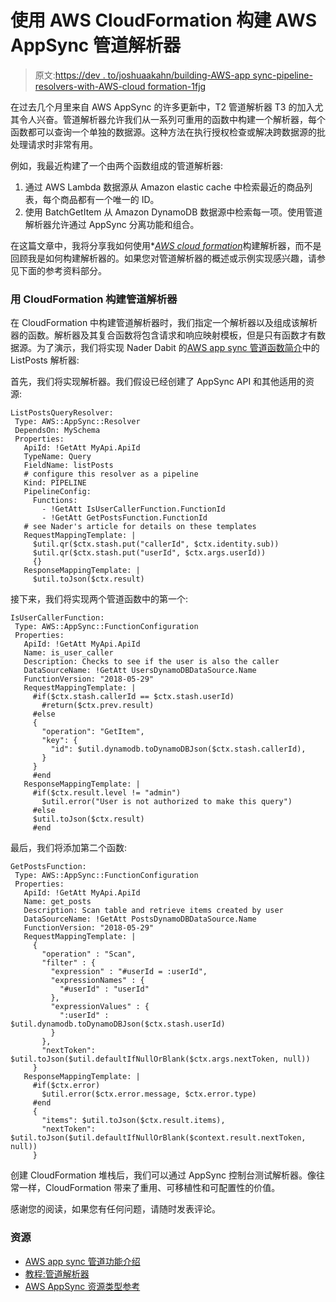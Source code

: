# 使用 AWS CloudFormation 构建 AWS AppSync 管道解析器

> 原文:[https://dev . to/joshuaakahn/building-AWS-app sync-pipeline-resolvers-with-AWS-cloud formation-1fjg](https://dev.to/joshuaakahn/building-aws-appsync-pipeline-resolvers-with-aws-cloudformation-1fjg)

在过去几个月里来自 AWS AppSync 的许多更新中，T2 管道解析器 T3 的加入尤其令人兴奋。管道解析器允许我们从一系列可重用的函数中构建一个解析器，每个函数都可以查询一个单独的数据源。这种方法在执行授权检查或解决跨数据源的批处理请求时非常有用。

例如，我最近构建了一个由两个函数组成的管道解析器:

1.  通过 AWS Lambda 数据源从 Amazon elastic cache 中检索最近的商品列表，每个商品都有一个唯一的 ID。
2.  使用 BatchGetItem 从 Amazon DynamoDB 数据源中检索每一项。使用管道解析器允许通过 AppSync 分离功能和组合。

在这篇文章中，我将分享我如何使用*[*AWS cloud formation*](https://aws.amazon.com/cloudformation/)构建解析器，而不是回顾我是如何构建解析器的。如果您对管道解析器的概述或示例实现感兴趣，请参见下面的参考资料部分。

### [](#building-a-pipeline-resolver-with-cloudformation)用 CloudFormation 构建管道解析器

在 CloudFormation 中构建管道解析器时，我们指定一个解析器以及组成该解析器的函数。解析器及其复合函数将包含请求和响应映射模板，但是只有函数才有数据源。为了演示，我们将实现 Nader Dabit 的[AWS app sync 管道函数简介](https://medium.com/@dabit3/intro-to-aws-appsync-pipeline-functions-3df87ceddac1)中的 ListPosts 解析器:

首先，我们将实现解析器。我们假设已经创建了 AppSync API 和其他适用的资源:

```
ListPostsQueryResolver:  
 Type: AWS::AppSync::Resolver  
 DependsOn: MySchema  
 Properties:
   ApiId: !GetAtt MyApi.ApiId  
   TypeName: Query  
   FieldName: listPosts  
   # configure this resolver as a pipeline  
   Kind: PIPELINE  
   PipelineConfig:  
     Functions:  
       - !GetAtt IsUserCallerFunction.FunctionId  
       - !GetAtt GetPostsFunction.FunctionId  
   # see Nader's article for details on these templates  
   RequestMappingTemplate: |  
     $util.qr($ctx.stash.put("callerId", $ctx.identity.sub))  
     $util.qr($ctx.stash.put("userId", $ctx.args.userId))  
     {}  
   ResponseMappingTemplate: |  
     $util.toJson($ctx.result) 
```

接下来，我们将实现两个管道函数中的第一个:

```
IsUserCallerFunction:  
 Type: AWS::AppSync::FunctionConfiguration  
 Properties:  
   ApiId: !GetAtt MyApi.ApiId  
   Name: is_user_caller  
   Description: Checks to see if the user is also the caller  
   DataSourceName: !GetAtt UsersDynamoDBDataSource.Name  
   FunctionVersion: "2018-05-29"  
   RequestMappingTemplate: |  
     #if($ctx.stash.callerId == $ctx.stash.userId)  
       #return($ctx.prev.result)  
     #else  
     {  
       "operation": "GetItem",  
       "key": {  
         "id": $util.dynamodb.toDynamoDBJson($ctx.stash.callerId),  
       }  
     }  
     #end  
   ResponseMappingTemplate: |  
     #if($ctx.result.level != "admin")  
       $util.error("User is not authorized to make this query")  
     #else  
     $util.toJson($ctx.result)  
     #end 
```

最后，我们将添加第二个函数:

```
GetPostsFunction:  
 Type: AWS::AppSync::FunctionConfiguration  
 Properties:  
   ApiId: !GetAtt MyApi.ApiId  
   Name: get_posts  
   Description: Scan table and retrieve items created by user  
   DataSourceName: !GetAtt PostsDynamoDBDataSource.Name  
   FunctionVersion: "2018-05-29"  
   RequestMappingTemplate: |  
     {  
       "operation" : "Scan",  
       "filter" : {  
         "expression" : "#userId = :userId",  
         "expressionNames" : {  
           "#userId" : "userId"  
         },  
         "expressionValues" : {  
           ":userId" : $util.dynamodb.toDynamoDBJson($ctx.stash.userId)  
         }  
       },  
       "nextToken": $util.toJson($util.defaultIfNullOrBlank($ctx.args.nextToken, null))  
     }  
   ResponseMappingTemplate: |  
     #if($ctx.error)  
       $util.error($ctx.error.message, $ctx.error.type)  
     #end  
     {  
       "items": $util.toJson($ctx.result.items),  
       "nextToken": $util.toJson($util.defaultIfNullOrBlank($context.result.nextToken, null))  
     } 
```

创建 CloudFormation 堆栈后，我们可以通过 AppSync 控制台测试解析器。像往常一样，CloudFormation 带来了重用、可移植性和可配置性的价值。

感谢您的阅读，如果您有任何问题，请随时发表评论。

### [](#resources)资源

*   [AWS app sync 管道功能介绍](https://medium.com/@dabit3/intro-to-aws-appsync-pipeline-functions-3df87ceddac1)
*   [教程:管道解析器](https://docs.aws.amazon.com/appsync/latest/devguide/tutorial-pipeline-resolvers.html)
*   [AWS AppSync 资源类型参考](https://docs.aws.amazon.com/AWSCloudFormation/latest/UserGuide/cfn-reference-appsync.html)